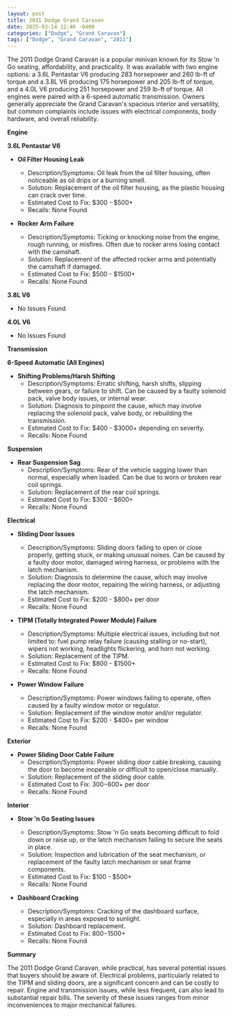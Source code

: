 ```yaml
---
layout: post
title: 2011 Dodge Grand Caravan
date: 2025-03-14 12:46 -0400
categories: ["Dodge", "Grand Caravan"]
tags: ["Dodge", "Grand Caravan", "2011"]
---
```

The 2011 Dodge Grand Caravan is a popular minivan known for its Stow 'n Go seating, affordability, and practicality. It was available with two engine options: a 3.6L Pentastar V6 producing 283 horsepower and 260 lb-ft of torque and a 3.8L V6 producing 175 horsepower and 205 lb-ft of torque, and a 4.0L V6 producing 251 horsepower and 259 lb-ft of torque. All engines were paired with a 6-speed automatic transmission. Owners generally appreciate the Grand Caravan's spacious interior and versatility, but common complaints include issues with electrical components, body hardware, and overall reliability.

**Engine**

**3.6L Pentastar V6**
* **Oil Filter Housing Leak**
    * Description/Symptoms: Oil leak from the oil filter housing, often noticeable as oil drips or a burning smell.
    * Solution: Replacement of the oil filter housing, as the plastic housing can crack over time.
    * Estimated Cost to Fix: $300 - $500+
    * Recalls: None Found

* **Rocker Arm Failure**
    * Description/Symptoms: Ticking or knocking noise from the engine, rough running, or misfires. Often due to rocker arms losing contact with the camshaft.
    * Solution: Replacement of the affected rocker arms and potentially the camshaft if damaged.
    * Estimated Cost to Fix: $500 - $1500+
    * Recalls: None Found

**3.8L V6**
* No Issues Found

**4.0L V6**
* No Issues Found

**Transmission**

**6-Speed Automatic (All Engines)**

* **Shifting Problems/Harsh Shifting**
    * Description/Symptoms: Erratic shifting, harsh shifts, slipping between gears, or failure to shift. Can be caused by a faulty solenoid pack, valve body issues, or internal wear.
    * Solution: Diagnosis to pinpoint the cause, which may involve replacing the solenoid pack, valve body, or rebuilding the transmission.
    * Estimated Cost to Fix: $400 - $3000+ depending on severity.
    * Recalls: None Found

**Suspension**

* **Rear Suspension Sag**
    * Description/Symptoms: Rear of the vehicle sagging lower than normal, especially when loaded. Can be due to worn or broken rear coil springs.
    * Solution: Replacement of the rear coil springs.
    * Estimated Cost to Fix: $300 - $600+
    * Recalls: None Found

**Electrical**

* **Sliding Door Issues**
    * Description/Symptoms: Sliding doors failing to open or close properly, getting stuck, or making unusual noises. Can be caused by a faulty door motor, damaged wiring harness, or problems with the latch mechanism.
    * Solution: Diagnosis to determine the cause, which may involve replacing the door motor, repairing the wiring harness, or adjusting the latch mechanism.
    * Estimated Cost to Fix: $200 - $800+ per door
    * Recalls: None Found

* **TIPM (Totally Integrated Power Module) Failure**
    * Description/Symptoms: Multiple electrical issues, including but not limited to: fuel pump relay failure (causing stalling or no-start), wipers not working, headlights flickering, and horn not working.
    * Solution: Replacement of the TIPM.
    * Estimated Cost to Fix: $800 - $1500+
    * Recalls: None Found

* **Power Window Failure**
    * Description/Symptoms: Power windows failing to operate, often caused by a faulty window motor or regulator.
    * Solution: Replacement of the window motor and/or regulator.
    * Estimated Cost to Fix: $200 - $400+ per window
    * Recalls: None Found

**Exterior**

* **Power Sliding Door Cable Failure**
    * Description/Symptoms: Power sliding door cable breaking, causing the door to become inoperable or difficult to open/close manually.
    * Solution: Replacement of the sliding door cable.
    * Estimated Cost to Fix: $300-$600+ per door
    * Recalls: None Found

**Interior**

* **Stow 'n Go Seating Issues**
    * Description/Symptoms: Stow 'n Go seats becoming difficult to fold down or raise up, or the latch mechanism failing to secure the seats in place.
    * Solution: Inspection and lubrication of the seat mechanism, or replacement of the faulty latch mechanism or seat frame components.
    * Estimated Cost to Fix: $100 - $500+
    * Recalls: None Found

* **Dashboard Cracking**
    * Description/Symptoms: Cracking of the dashboard surface, especially in areas exposed to sunlight.
    * Solution: Dashboard replacement.
    * Estimated Cost to Fix: $800-$1500+
    * Recalls: None Found

**Summary**

The 2011 Dodge Grand Caravan, while practical, has several potential issues that buyers should be aware of. Electrical problems, particularly related to the TIPM and sliding doors, are a significant concern and can be costly to repair. Engine and transmission issues, while less frequent, can also lead to substantial repair bills. The severity of these issues ranges from minor inconveniences to major mechanical failures.

